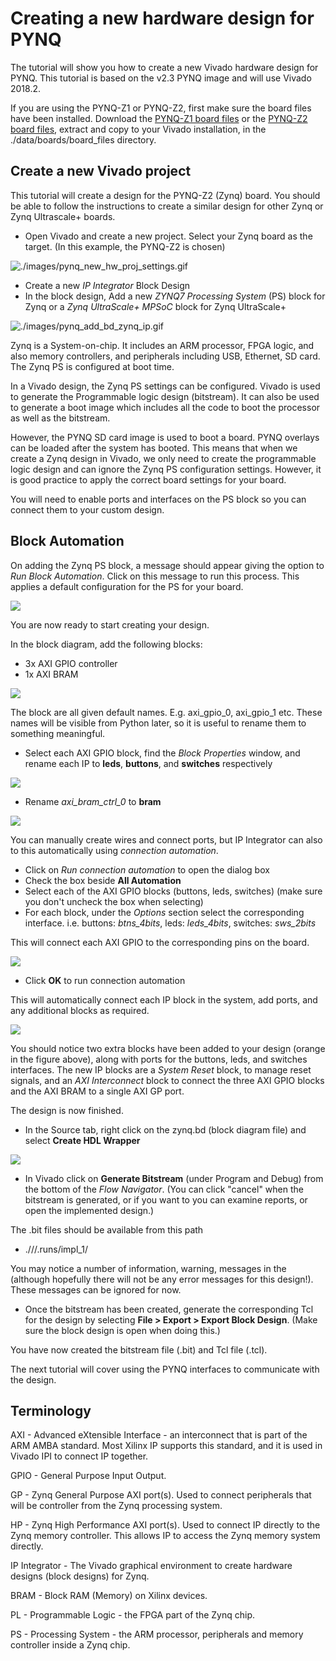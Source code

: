 # Creating a new hardware design for PYNQ

The tutorial will show you how to create a new Vivado hardware design for PYNQ. This tutorial is based on the v2.3 PYNQ image and will use Vivado 2018.2. 

If you are using the PYNQ-Z1 or PYNQ-Z2, first make sure the board files have been installed. Download the [PYNQ-Z1 board files](https://github.com/cathalmccabe/pynq-z1_board_files/raw/master/pynq-z1.zip) or the [PYNQ-Z2 board files](https://d2m32eurp10079.cloudfront.net/Download/pynq-z2.zip), extract and copy to your Vivado installation, in the ./data/boards/board_files directory. 

## Create a new Vivado project

This tutorial will create a design for the PYNQ-Z2 (Zynq) board. You should be able to follow the instructions to create a similar design for other Zynq or Zynq Ultrascale+ boards. 

* Open Vivado and create a new project. Select your Zynq board as the target. (In this example, the PYNQ-Z2 is chosen)

![./images/pynq_new_hw_proj_settings.gif](./images/pynq_new_hw_proj_settings.gif)

* Create a new *IP Integrator* Block Design
* In the block design, Add a new *ZYNQ7 Processing System* (PS) block for Zynq or a *Zynq UltraScale+ MPSoC* block for Zynq UltraScale+

![./images/pynq_add_bd_zynq_ip.gif](./images/pynq_add_bd_zynq_ip.gif)

Zynq is a System-on-chip. It includes an ARM processor, FPGA logic, and also memory controllers, and peripherals including USB, Ethernet, SD card. The Zynq PS is configured at boot time. 

In a Vivado design, the Zynq PS settings can be configured. Vivado is used to generate the Programmable logic design (bitstream). It can also be used to generate a boot image which includes all the code to boot the processor as well as the bitstream. 

However, the PYNQ SD card image is used to boot a board. PYNQ overlays can be loaded after the system has booted. This means that when we create a Zynq design in Vivado, we only need to create the programmable logic design and can ignore the Zynq PS configuration settings. However, it is good practice to apply the correct board settings for your board. 

You will need to enable ports and interfaces on the PS block so you can connect them to your custom design. 

## Block Automation

On adding the Zynq PS block, a message should appear giving the option to *Run Block Automation*. Click on this message to run this process. This applies a default configuration for the PS for your board. 

![](./images/pynq_block_automation.gif)

You are now ready to start creating your design. 

In the block diagram, add the following blocks:

* 3x AXI GPIO controller
* 1x AXI BRAM

![](./images/pynq_add_axi_ip.gif)

The block are all given default names. E.g. axi_gpio_0, axi_gpio_1 etc. These names will be visible from Python later, so it is useful to rename them to something meaningful. 

* Select each AXI GPIO block, find the *Block Properties* window, and rename each IP to **leds**, **buttons**, and **switches** respectively

![](./images/pynq_rename_ip_blocks.png)

* Rename *axi_bram_ctrl_0* to **bram**

![](./images/pynq_renamed_ip.png)

You can manually create wires and connect ports, but IP Integrator can also to this automatically using *connection automation*. 

* Click on  *Run connection automation* to open the dialog box
* Check the box beside **All Automation**
* Select each of the AXI GPIO blocks (buttons, leds, switches) (make sure you don't uncheck the box when selecting) 
* For each block, under the *Options* section select the corresponding interface. i.e. buttons: *btns_4bits*, leds: *leds_4bits*, switches: *sws_2bits* 

This will connect each AXI GPIO to the corresponding pins on the board.

![](./images/pynq_axi_connection_automation.gif)

* Click **OK** to run connection automation 

This will automatically connect each IP block in the system, add ports, and any additional blocks as required. 

![](./images/pynq_block_diagram.png)

You should notice two extra blocks have been added to your design (orange in the figure above), along with ports for the buttons, leds, and switches interfaces. The new IP blocks are a *System Reset* block, to manage reset signals, and an *AXI Interconnect* block to connect the three AXI GPIO blocks and the AXI BRAM to a single AXI GP port.

The design is now finished. 

* In the Source tab, right click on the zynq.bd (block diagram file) and select **Create HDL Wrapper**

![](./images/pynq_generate_hdl_wrapper.png)

* In Vivado click on **Generate Bitstream** (under Program and Debug) from the bottom of the *Flow Navigator*. (You can click "cancel" when the bitstream is generated, or if you want to you can examine reports, or open the implemented design.)

The .bit files should be available from this path

* ./<vivado project>/<project name>/<design name>.runs/impl_1/

You may notice a number of information, warning, messages in the  (although hopefully there will not be any error messages for this design!). These messages can be ignored for now. 

* Once the bitstream has been created, generate the corresponding Tcl for the design by selecting **File > Export > Export Block Design**. (Make sure the block design is open when doing this.) 

You have now created the bitstream file (.bit) and Tcl file (.tcl). 


The next tutorial will cover using the PYNQ interfaces to communicate with the design. 

## Terminology

AXI - Advanced eXtensible Interface - an interconnect that is part of the ARM AMBA standard. Most Xilinx IP supports this standard, and it is used in Vivado IPI to connect IP together. 

GPIO - General Purpose Input Output.


GP - Zynq General Purpose AXI port(s). Used to connect peripherals that will be controller from the Zynq processing system.

HP - Zynq High Performance AXI port(s). Used to connect IP directly to the Zynq memory controller. This allows IP to access the Zynq memory system directly. 

IP Integrator - The Vivado graphical environment to create hardware designs (block designs) for Zynq. 

BRAM - Block RAM (Memory)  on Xilinx devices. 

PL - Programmable Logic - the FPGA part of the Zynq chip.

PS - Processing System - the ARM processor, peripherals and memory controller inside a Zynq chip.

